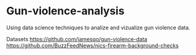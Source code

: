 # Gun-violence-analysis
Using data science techniques to analize and vizualize gun violence data.

Datasets
  https://github.com/jamesqo/gun-violence-data
  https://github.com/BuzzFeedNews/nics-firearm-background-checks

